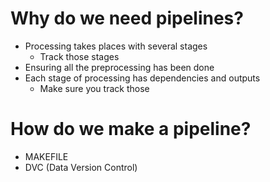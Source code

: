 # Why do we need pipelines?
- Processing takes places with several stages
  - Track those stages
- Ensuring all the preprocessing has been done
- Each stage of processing has dependencies and outputs
  - Make sure you track those
  
  
# How do we make a pipeline?
- MAKEFILE
- DVC (Data Version Control)